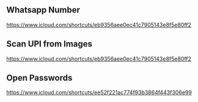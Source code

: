 ## Whatsapp Number 
https://www.icloud.com/shortcuts/eb9356aee0ec41c7905143e8f5e80ff2

## Scan UPI from Images
https://www.icloud.com/shortcuts/eb9356aee0ec41c7905143e8f5e80ff2

## Open Passwords
https://www.icloud.com/shortcuts/ee52f221ac774f93b3864f443f306e99
